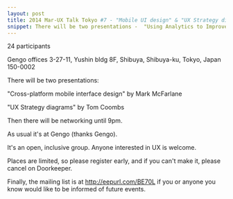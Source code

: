 ```yaml
---
layout: post
title: 2014 Mar-UX Talk Tokyo #7 - "Mobile UI design" & "UX Strategy diagrams"
snippet: There will be two presentations -  "Using Analytics to Improve UX" This presentation will give a -
---
```

24 participants

Gengo offices 3-27-11, Yushin bldg 8F, Shibuya, Shibuya-ku, Tokyo, Japan 150-0002

There will be two presentations:

"Cross-platform mobile interface design"
by Mark McFarlane

"UX Strategy diagrams"
by Tom Coombs

Then there will be networking until 9pm.

As usual it's at Gengo (thanks Gengo).

It's an open, inclusive group. Anyone interested in UX is welcome.

Places are limited, so please register early, and if you can't make it, please cancel on Doorkeeper.

Finally, the mailing list is at http://eepurl.com/BE70L if you or anyone you know would like to be informed of future events.


